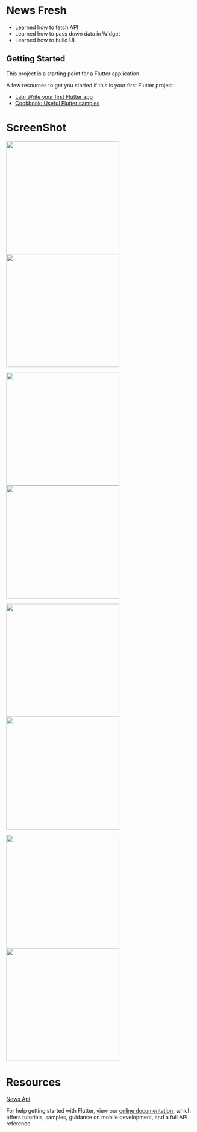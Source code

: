 # News Fresh

- Learned how to fetch API
- Learned how to pass down data in Widget
- Learned how to build UI.


## Getting Started

This project is a starting point for a Flutter application.

A few resources to get you started if this is your first Flutter project:

- [Lab: Write your first Flutter app](https://flutter.dev/docs/get-started/codelab)
- [Cookbook: Useful Flutter samples](https://flutter.dev/docs/cookbook)

# ScreenShot

<img src="screenshots/ss1.jpg" width = 300 >  <img src="screenshots/ss2.jpg" width = 300 >  


<img src="screenshots/ss3.jpg" width = 300>  <img src="screenshots/ss4.jpg" width = 300 >  


<img src="screenshots/ss5.jpg" width = 300>  <img src="screenshots/ss6.jpg" width = 300>


<img src="screenshots/ss7.jpg" width = 300>  <img src="screenshots/ss8.jpg" width = 300>


# Resources

[News Api](https://newsapi.org/)


For help getting started with Flutter, view our
[online documentation](https://flutter.dev/docs), which offers tutorials,
samples, guidance on mobile development, and a full API reference.
